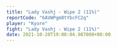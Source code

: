 ```yaml
---
title: "Lady Vashj - Wipe 2 (11%)"
reportCode: "6AVWPgm8tYbcFC2q"
player: "Kyore"
fight: "Lady Vashj - Wipe 2 (11%)"
date: 2021-10-20T19:00:04.987000+00:00
---
```

